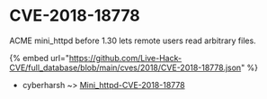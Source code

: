 # CVE-2018-18778

ACME mini_httpd before 1.30 lets remote users read arbitrary files.

{% embed url="https://github.com/Live-Hack-CVE/full_database/blob/main/cves/2018/CVE-2018-18778.json" %}


* cyberharsh ~> [Mini_httpd-CVE-2018-18778](https://www.alice-snow.ru/2018/database/cve-2018-18778/mini_httpd-cve-2018-18778-cyberharsh)